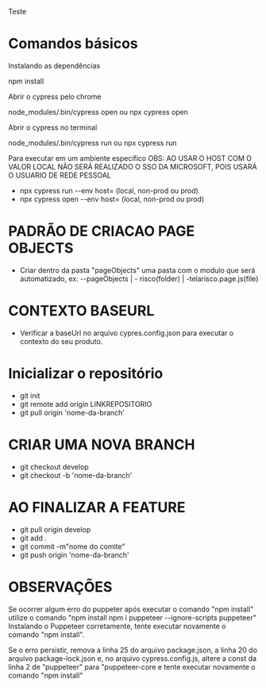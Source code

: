 Teste

# Comandos básicos

Instalando as dependências

npm install


Abrir o cypress pelo chrome

node_modules/.bin/cypress open
ou
npx cypress open


Abrir o cypress no terminal

node_modules/.bin/cypress run
ou
npx cypress run


Para executar em um ambiente específico
OBS: AO USAR O HOST COM O VALOR LOCAL NÂO SERÁ REALIZADO O SSO DA MICROSOFT, POIS USARÁ O USUARIO DE REDE PESSOAL

- npx cypress run --env host= (local, non-prod ou prod)
- npx cypress open --env host= (local, non-prod ou prod)

# PADRÃO DE CRIACAO PAGE OBJECTS
- Criar dentro da pasta "pageObjects" uma pasta com o modulo que será automatizado, ex:
    --pageObjects
    |   - risco(folder)
        | -telarisco.page.js(file) 

# CONTEXTO BASEURL
-  Verificar a baseUrl no arquivo cypres.config.json para executar o contexto do seu produto.  

# Inicializar o repositório

- git init
- git remote add origin LINKREPOSITORIO
- git pull origin 'nome-da-branch'


# CRIAR UMA NOVA BRANCH

- git checkout develop
- git checkout -b 'nome-da-branch'

# AO FINALIZAR A FEATURE

- git pull origin develop
- git add .
- git commit -m"nome do comite"
- git push origin 'nome-da-branch'


# OBSERVAÇÕES

Se ocorrer algum erro do puppeter após executar o comando "npm install" utilize o comando "npm install npm i puppeteer --ignore-scripts puppeteer"
Instalando o Puppeteer corretamente, tente executar novamente o comando "npm install".

Se o erro persistir, remova a linha 25 do arquivo package.json, a linha 20 do arquivo package-lock.json e, no arquivo cypress.config.js, altere a const da linha 2 de "puppeteer" para "puppeteer-core e tente executar novamente o comando "npm install"
